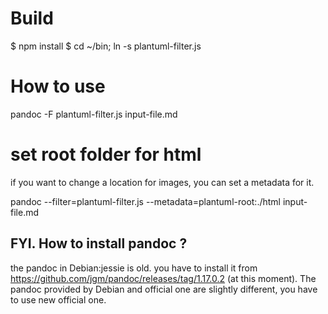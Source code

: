 # Build

$ npm install
$ cd ~/bin; ln -s plantuml-filter.js


# How to use

pandoc -F plantuml-filter.js input-file.md


# set root folder for html
if you want to change a location for images, you can set a metadata for it.


pandoc --filter=plantuml-filter.js --metadata=plantuml-root:./html input-file.md

## FYI. How to install pandoc ?
the pandoc in Debian:jessie is old.
you have to install it from https://github.com/jgm/pandoc/releases/tag/1.17.0.2 (at this moment). The pandoc provided by Debian and official one are slightly different, you have to use new official one.


